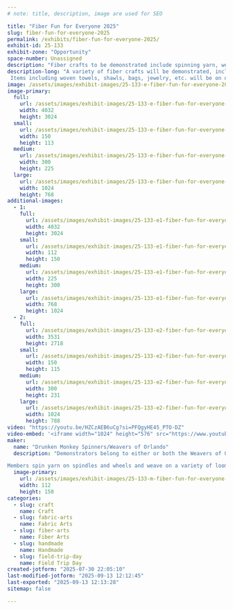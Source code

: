 ```yaml
---
# note: title, description, image are used for SEO

title: "Fiber Fun for Everyone 2025"
slug: fiber-fun-for-everyone-2025
permalink: /exhibits/fiber-fun-for-everyone-2025/
exhibit-id: 25-133
exhibit-zone: "Opportunity"
space-number: Unassigned
description: "Fiber crafts to be demonstrated include spinning yarn, weaving, kumihimo and more."
description-long: "A variety of fiber crafts will be demonstrated, including spinning yarn on spindles and wheels, weaving on a variety of looms, kumihimo, knitting, crochet, and more. 
 Items including woven towels, shawls, bags, jewelry, etc. will be on display to show what can be made.  We will have a free kumihimo-style make-and-take activity."
image: /assets/images/exhibit-images/25-133-e-fiber-fun-for-everyone-2025-sound-quilt-front-300x225.jpeg
image-primary: 
  full:
    url: /assets/images/exhibit-images/25-133-e-fiber-fun-for-everyone-2025-sound-quilt-front-full.jpeg
    width: 4032
    height: 3024
  small:
    url: /assets/images/exhibit-images/25-133-e-fiber-fun-for-everyone-2025-sound-quilt-front-150x113.jpeg
    width: 150
    height: 113
  medium:
    url: /assets/images/exhibit-images/25-133-e-fiber-fun-for-everyone-2025-sound-quilt-front-300x225.jpeg
    width: 300
    height: 225
  large:
    url: /assets/images/exhibit-images/25-133-e-fiber-fun-for-everyone-2025-sound-quilt-front-1024x768.jpeg
    width: 1024
    height: 768
additional-images: 
  - 1:
    full:
      url: /assets/images/exhibit-images/25-133-e1-fiber-fun-for-everyone-2025-kumihimo-with-braid-started-full.jpeg
      width: 4032
      height: 3024
    small:
      url: /assets/images/exhibit-images/25-133-e1-fiber-fun-for-everyone-2025-kumihimo-with-braid-started-112x150.jpeg
      width: 112
      height: 150
    medium:
      url: /assets/images/exhibit-images/25-133-e1-fiber-fun-for-everyone-2025-kumihimo-with-braid-started-225x300.jpeg
      width: 225
      height: 300
    large:
      url: /assets/images/exhibit-images/25-133-e1-fiber-fun-for-everyone-2025-kumihimo-with-braid-started-768x1024.jpeg
      width: 768
      height: 1024
  - 2:
    full:
      url: /assets/images/exhibit-images/25-133-e2-fiber-fun-for-everyone-2025-stinky-models-rh-woven-scarf-cropped-6229-full.jpg
      width: 3531
      height: 2718
    small:
      url: /assets/images/exhibit-images/25-133-e2-fiber-fun-for-everyone-2025-stinky-models-rh-woven-scarf-cropped-6229-150x115.jpg
      width: 150
      height: 115
    medium:
      url: /assets/images/exhibit-images/25-133-e2-fiber-fun-for-everyone-2025-stinky-models-rh-woven-scarf-cropped-6229-300x231.jpg
      width: 300
      height: 231
    large:
      url: /assets/images/exhibit-images/25-133-e2-fiber-fun-for-everyone-2025-stinky-models-rh-woven-scarf-cropped-6229-1024x788.jpg
      width: 1024
      height: 788
video: "https://youtu.be/HZCzAEB6uCg?si=PFQgyHE45_PTO-DZ"
video-embed: '<iframe width="1024" height="576" src="https://www.youtube.com/embed/HZCzAEB6uCg?feature=oembed" frameborder="0" allow="accelerometer; autoplay; clipboard-write; encrypted-media; gyroscope; picture-in-picture; web-share" referrerpolicy="strict-origin-when-cross-origin" allowfullscreen title="Sparky cpx demo"></iframe>'
maker: 
  name: "Drunken Monkey Spinners/Weavers of Orlando"
  description: "Demonstrators belong to either or both the Weavers of Orlando or the Drunken Monkey Spinning group.  WoO celebrated its 75th anniversary several years ago, and has regular meetings, classes for a variety of fiber crafts, and demonstrates at several events a year.  The Drunken Monkey Spinners meet monthly.

Members spin yarn on spindles and wheels and weave on a variety of looms.  They produce many items such as woven towels, shawls, bags, socks, etc.  They do other fiber arts such as knit, crochet, kumihimo, macrame, beading, basketry, etc."
  image-primary:
    url: /assets/images/exhibit-images/25-133-m-fiber-fun-for-everyone-2025-dolls-weave-and-do-kumihimo-112x150.jpeg
    width: 112
    height: 150
categories: 
  - slug: craft
    name: Craft
  - slug: fabric-arts
    name: Fabric Arts
  - slug: fiber-arts
    name: Fiber Arts
  - slug: handmade
    name: Handmade
  - slug: field-trip-day
    name: Field Trip Day
created-jotform: "2025-07-30 22:05:10"
last-modified-jotform: "2025-09-13 12:12:45"
last-exported: "2025-09-13 12:13:28"
sitemap: false

---
```

